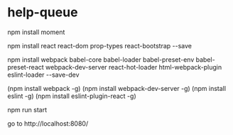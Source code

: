 # help-queue
npm install moment

npm install
	react
	react-dom
	prop-types
	react-bootstrap
		--save

npm install
	webpack
	babel-core
	babel-loader
	babel-preset-env
	babel-preset-react
	webpack-dev-server
	react-hot-loader
	html-webpack-plugin
	eslint-loader
		--save-dev

(npm install webpack -g)
(npm install webpack-dev-server -g)
(npm install eslint -g)
(npm install eslint-plugin-react -g)

npm run start

go to http://localhost:8080/